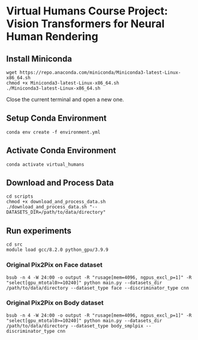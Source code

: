 # Virtual Humans Course Project: Vision Transformers for Neural Human Rendering

## Install Miniconda

```
wget https://repo.anaconda.com/miniconda/Miniconda3-latest-Linux-x86_64.sh
chmod +x Miniconda3-latest-Linux-x86_64.sh
./Miniconda3-latest-Linux-x86_64.sh
```

Close the current terminal and open a new one.

## Setup Conda Environment

```
conda env create -f environment.yml
```

## Activate Conda Environment

```
conda activate virtual_humans
```

## Download and Process Data

```
cd scripts
chmod +x download_and_process_data.sh
./download_and_process_data.sh "--DATASETS_DIR=/path/to/data/directory"
```

## Run experiments

```
cd src
module load gcc/8.2.0 python_gpu/3.9.9
```

### Original Pix2Pix on Face dataset

```
bsub -n 4 -W 24:00 -o output -R "rusage[mem=4096, ngpus_excl_p=1]" -R "select[gpu_mtotal0>=10240]" python main.py --datasets_dir /path/to/data/directory --dataset_type face --discriminator_type cnn
```

### Original Pix2Pix on Body dataset

```
bsub -n 4 -W 24:00 -o output -R "rusage[mem=4096, ngpus_excl_p=1]" -R "select[gpu_mtotal0>=10240]" python main.py --datasets_dir /path/to/data/directory --dataset_type body_smplpix --discriminator_type cnn
```